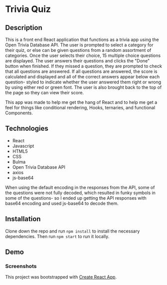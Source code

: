 # Trivia Quiz

## Description

This is a front end React application that functions as a trivia app using the Open Trivia Database API.  The user is prompted to select a category for their quiz, or else can be given questions from a random assortment of categories.  Once the user selects their choice, 15 multiple choice questions are displayed.  The user answers their questions and clicks the "Done" button when finished.  If they missed a question, they are prompted to check that all questions are answered.  If all questions are answered, the score is calculated and displayed and all of the correct answers appear below each question- styled to indicate whether the user answered them right or wrong by using either red or green font.  The user is also brought back to the top of the page so they can view their score.

This app was made to help me get the hang of React and to help me get a feel for things like conditional rendering, Hooks, ternaries, and functional Components.

## Technologies

* React
* Javascript
* HTML5
* CSS
* Bulma
* Open Trivia Database API
* axios
* js-base64

When using the default encoding in the responses from the API, some of the questions were not fully decoded, which resulted in funky symbols in some of the questions- so I ended up getting the API responses with base64 encoding and used js-base64 to decode them.

## Installation

Clone down the repo and run `npm install` to install the necessary dependencies.  Then run `npm start` to run it locally.

## Demo



### Screenshots

This project was bootstrapped with [Create React App](https://github.com/facebook/create-react-app).

